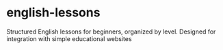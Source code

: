 # english-lessons
Structured English lessons for beginners, organized by level. Designed for integration with simple educational websites
